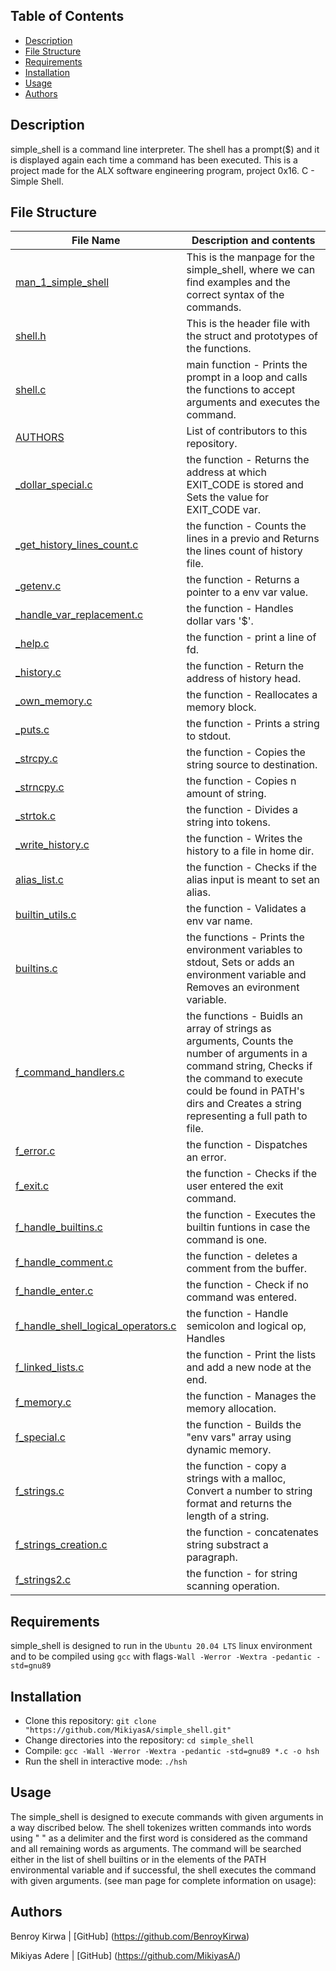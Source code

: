 ## Table of Contents
* [Description](#description)
* [File Structure](#file-structure)
* [Requirements](#requirements)
* [Installation](#installation)
* [Usage](#usage)
* [Authors](#authors)


## Description
simple\_shell is a command line interpreter. The shell has a prompt($) and it is displayed again each time a command has been executed.
This is a project made for the ALX software engineering program, project 0x16. C - Simple Shell.

## File Structure
| File Name | Description and contents |
| --- | --- |
| [man\_1\_simple\_shell](man_1_simple_shell) | This is the manpage for the simple\_shell, where we can find examples and the correct syntax of the commands.|
| [shell.h](shell.h) |This is the header file with the struct and prototypes of the functions.|
| [shell.c](shell.c) |main function - Prints the prompt in a loop and calls the functions to accept arguments and executes the command.|
| [AUTHORS](AUTHORS) |List of contributors to this repository.|
| [\_dollar\_special.c](_dollar_special.c) |the function - Returns the address at which EXIT_CODE is stored and Sets the value for EXIT_CODE var.|
| [\_get\_history\_lines\_count.c](_get_history_lines_count.c) |the function - Counts the lines in a previo and Returns the lines count of history file.|
| [\_getenv.c](_getenv.c) |the function - Returns a pointer to a env var value.|
| [\_handle\_var\_replacement.c](_handle_var_replacement.c) |the function - Handles dollar vars '$'.|
| [\_help.c](_help.c) |the function - print a line of fd.|
| [\_history.c](_history.c) |the function - Return the address of history head.|
| [\_own\_memory.c](_own_memory.c) |the function - Reallocates a memory block.|
| [\_puts.c](_puts.c) |the function - Prints a string to stdout.|
| [\_strcpy.c](_strcpy.c) |the function - Copies the string source to destination.|
| [\_strncpy.c](_strncpy.c) |the function - Copies n amount of string.|
| [\_strtok.c](_strtok.c) |the function - Divides a string into tokens.|
| [\_write\_history.c](_write_history.c) |the function - Writes the history to a file in home dir.|
| [alias\_list.c](alias_list.c) |the function - Checks if the alias input is meant to set an alias.|
| [builtin\_utils.c](builtin_utils.c) |the function - Validates a env var name.|
| [builtins.c](builtins.cc) |the functions - Prints the environment variables to stdout, Sets or adds an environment variable and Removes an evironment variable.|
| [f\_command_handlers.c](f_command_handlers.c) |the functions - Buidls an array of strings as arguments, Counts the number of arguments in a command string, Checks if the command to execute could be found in PATH's dirs and Creates a string representing a full path to file.|
| [f\_error.c](f_error.c) |the function - Dispatches an error.|
| [f\_exit.c](f_exit.c) |the function - Checks if the user entered the exit command.|
| [f\_handle\_builtins.c](f_handle_builtins.c) |the function - Executes the builtin funtions in case the command is one.|
| [f\_handle\_comment.c](f_handle_comment.c) |the function - deletes a comment from the buffer.|
| [f\_handle\_enter.c](f_handle_enter.c) |the function - Check if no command was entered.|
| [f\_handle\_shell\_logical\_operators.c](f_handle_shell_logical_operators.c) |the function - Handle semicolon and logical op, Handles || and && logical part execute the commands.|
| [f\_linked\_lists.c](f_linked_lists.c) |the function - Print the lists and add a new node at the end.|
| [f\_memory.c](f_memory.c) |the function - Manages the memory allocation.|
| [f\_special.c](f_special.c) |the function - Builds the "env vars" array using dynamic memory.|
| [f\_strings.c](f_strings.c) |the function - copy a strings with a malloc, Convert a number to string format and returns the length of a string.|
| [f\_strings\_creation.c](f_strings_creation.c) |the function - concatenates string substract a paragraph.|
| [f\_strings2.c](f_strings2.c) |the function -  for string scanning operation.|


## Requirements

simple\_shell is designed to run in the `Ubuntu 20.04 LTS` linux environment and to be compiled using `gcc` with flags`-Wall -Werror -Wextra -pedantic -std=gnu89`

## Installation

   - Clone this repository: `git clone "https://github.com/MikiyasA/simple_shell.git"`
   - Change directories into the repository: `cd simple_shell`
   - Compile: `gcc -Wall -Werror -Wextra -pedantic -std=gnu89 *.c -o hsh`
   - Run the shell in interactive mode: `./hsh`

## Usage

The simple\_shell is designed to execute commands with given arguments in a way discribed below.
The shell tokenizes written commands into words using " " as a delimiter and the first word is considered as the command and all remaining words as arguments. The command will be searched either in the list of shell builtins or in the elements of the PATH environmental variable and if successful, the shell executes the command with given arguments.  (see man page for complete information on usage):


## Authors
Benroy Kirwa | [GitHub] (https://github.com/BenroyKirwa)

Mikiyas Adere | [GitHub] (https://github.com/MikiyasA/)